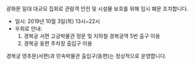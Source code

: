 광화문 일대 대규모 집회로 관람객 안전 및 시설물 보호를 위해 임시 폐문 조치합니다.
- 일시: 2019년 10월 3일(목) 13시~22시
- 우회로 안내:
  1. 경복궁 서편 고궁박물관 정문 및 지하철 경복궁역 5번 출구 이용
  2. 경복궁 동편 주차장 출입구 이용

경복궁 영추문(서편)과 민속박물관 출입구(동편)는 정상적으로 운영합니다.